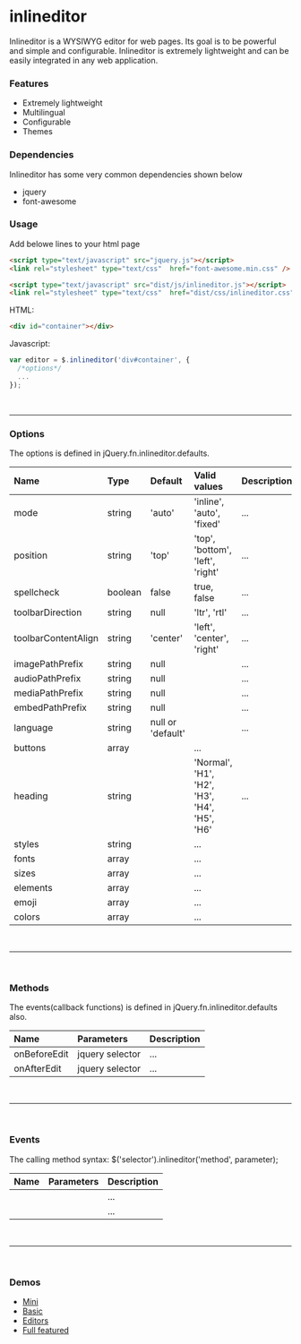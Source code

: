 # inlineditor
Inlineditor is a WYSIWYG editor for web pages. Its goal is to be powerful and simple and configurable. Inlineditor is extremely lightweight and can be easily integrated in any web application.



### Features
- Extremely lightweight
- Multilingual
- Configurable
- Themes

<ENTER>
<ENTER>

### Dependencies
Inlineditor has some very common dependencies shown below
- jquery
- font-awesome



### Usage

Add belowe lines to your html page
```html
<script type="text/javascript" src="jquery.js"></script>
<link rel="stylesheet" type="text/css"  href="font-awesome.min.css" />

<script type="text/javascript" src="dist/js/inlineditor.js"></script>
<link rel="stylesheet" type="text/css"  href="dist/css/inlineditor.css" />
```

HTML:
```html
<div id="container"></div>
```

Javascript:
```javascript
var editor = $.inlineditor('div#container', {
  /*options*/
  ...
});
```

<br />

----------------------------------------------

### Options
The options is defined in jQuery.fn.inlineditor.defaults.

|Name  |Type    |Default |Valid values             |Description |
|:-----|:-------|:-------|:------------------------|:-----------|
|mode  |string  |'auto'  |'inline', 'auto', 'fixed'|...|
|position|string  |'top'  |'top', 'bottom', 'left', 'right'|...|
|spellcheck|boolean  |false  |true, false|...|
|toolbarDirection|string  |null  |'ltr', 'rtl'|...|
|toolbarContentAlign|string  |'center'  |'left', 'center', 'right'|...|
|imagePathPrefix|string  |null  | |...|
|audioPathPrefix|string  |null  | |...|
|mediaPathPrefix|string  |null  | |...|
|embedPathPrefix|string  |null  | |...|
|language|string  |null or 'default'  | |...|
|buttons|array  | |...|
|heading|string  | |'Normal', 'H1', 'H2', 'H3', 'H4', 'H5', 'H6'|...|
|styles|string  | |...|
|fonts|array  | |...|
|sizes|array  | |...|
|elements|array  | |...|
|emoji|array  | |...|
|colors|array  | |...|

<br />

----------------------------------------------

<br />

### Methods
The events(callback functions) is defined in jQuery.fn.inlineditor.defaults also.

|Name          |Parameters      |Description |
|:-------------|:---------------|:-----------|
|onBeforeEdit  |jquery selector |...         |
|onAfterEdit   |jquery selector |...         |


<br />

----------------------------------------------

<br />


### Events
The calling method syntax: $('selector').inlineditor('method', parameter);

|Name          |Parameters      |Description |
|:-------------|:---------------|:-----------|
|  | |...         |
|  | |...         |


<br />

----------------------------------------------

<br />

### Demos
- [Mini](https://mjahmadi.github.io/inlineditor/demos/mini.html)
- [Basic](https://mjahmadi.github.io/inlineditor/demos/basic.html)
- [Editors](https://mjahmadi.github.io/inlineditor/demos/editors.html)
- [Full featured](https://mjahmadi.github.io/inlineditor/demos/full.html)
